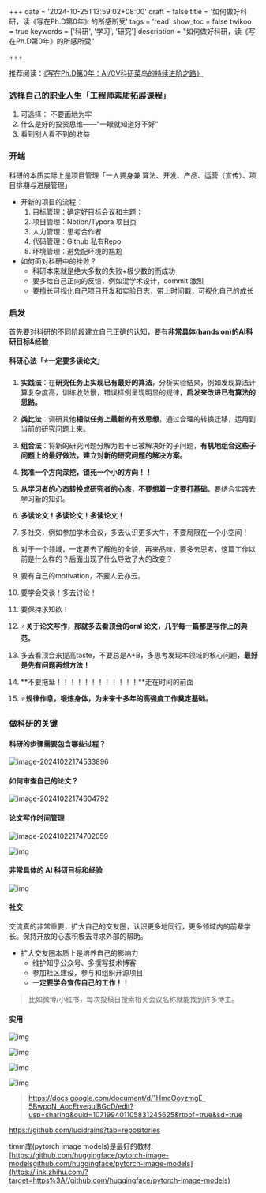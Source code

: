 +++
date = '2024-10-25T13:59:02+08:00'
draft = false
title = '如何做好科研，读《写在Ph.D第0年》的所感所受'
tags = 'read'
show_toc = false
twikoo = true
keywords = ['科研', '学习', '研究']
description = "如何做好科研，读《写在Ph.D第0年》的所感所受"

+++

推荐阅读：[《写在Ph.D第0年：AI/CV科研菜鸟的持续进阶之路》](https://zhuanlan.zhihu.com/p/960781637)

### 选择自己的职业人生「工程师素质拓展课程」

1. 可选择： 不要画地为牢
2. 什么是好的投资思维——“一眼就知道好不好”
3. 看到别人看不到的收益



### 开端

科研的本质实际上是项目管理「一人要身兼 算法、开发、产品、运营（宣传）、项目排期与进展管理」

- 开新的项目的流程：
  1. 目标管理：确定好目标会议和主题；
  2. 项目管理：Notion/Typora 项目页
  3. 人力管理：思考合作者
  4. 代码管理：Github 私有Repo
  5. 环境管理：避免配环境的尴尬
- 如何面对科研中的挫败？
  - 科研本来就是绝大多数的失败+极少数的而成功
  - 要多给自己正向的反馈，例如混学术设计，commit 激烈
  - 要擅长可视化自己项目开发和实验日志，带上时间戳，可视化自己的成长

### 启发

首先要对科研的不同阶段建立自己正确的认知，要有**非常具体(hands on)的AI科研目标&经验**

#### 科研心法「⭐️一定要多读论文」

1. **实践法**：在**研究任务上实现已有最好的算法**，分析实验结果，例如发现算法计算复杂度高，训练收敛慢，错误样例呈现明显的规律，**启发来改进已有算法的思路。**
2. **类比法**：调研其他**相似任务上最新的有效思想**，通过合理的转换迁移，运用到当前的研究问题上来。
3. **组合法**：将新的研究问题分解为若干已被解决好的子问题，**有机地组合这些子问题上的最好做法，建立对新的研究问题的解决方案。**

4. **找准一个方向深挖，锁死一个小的方向！！**
5. **从学习者的心态转换成研究者的心态，不要想着一定要打基础**，要结合实践去学习新的知识。
6. **多读论文！多读论文！多读论文！**
7. 多社交，例如参加学术会议，多去认识更多大牛，不要局限在一个小空间！
8. 对于一个领域，一定要去了解他的全貌，再来品味，要多去思考，这篇工作以前是什么样的？后面出现了什么导致了大的改变？
9. 要有自己的motivation，不要人云亦云。
10. 要学会交谈！多去讨论！
11. 要保持求知欲！
12. ⭐️**关于论文写作，那就多去看顶会的oral 论文，几乎每一篇都是写作上的典范。**
13. 多去看顶会来提高taste，不要总是A+B，多思考发现本领域的核心问题，**最好是先有问题再想方法！**
14. **不要拖延！！！！！！！！！！！！**走在时间的前面
15. ⭐️**规律作息，锻炼身体，为未来十多年的高强度工作奠定基础。**

### 做科研的关键

#### 科研的步骤需要包含哪些过程？

![image-20241022174533896](https://pve.digikamc.cn:8343/i/2024/11/25/mh5r5k-0.png)

#### 如何审查自己的论文？

![image-20241022174604792](https://pve.digikamc.cn:8343/i/2024/11/25/mh5oq6-0.png)

#### 论文写作时间管理

![image-20241022174702059](https://pve.digikamc.cn:8343/i/2024/11/25/mh5obk-0.png)

![img](https://pve.digikamc.cn:8343/i/2024/11/25/mh5oav-0.jpg)

#### 非常具体的 AI 科研目标和经验

![img](https://pve.digikamc.cn:8343/i/2024/11/25/mh5o50-0.jpg)

#### 社交

交流真的非常重要，扩大自己的交友圈，认识更多地同行，更多领域内的前辈学长。保持开放的心态积极去寻求外部的帮助。

- 扩大交友圈本质上是培养自己的影响力
  - 维护知乎公众号、多撰写技术博客
  - 参加社区建设，参与和组织开源项目
  - **一定要学会宣传自己的工作！！**

> 比如微博/小红书，每次投稿日搜索相关会议名称就能找到许多博主。

#### 实用

![img](https://pve.digikamc.cn:8343/i/2024/11/25/mh5qwi-0.webp)

![img](https://pve.digikamc.cn:8343/i/2024/11/25/mh5m3l-0.webp)

![img](https://pve.digikamc.cn:8343/i/2024/11/25/mh5o5s-0.webp)

![img](https://pve.digikamc.cn:8343/i/2024/11/25/mh5no5-0.webp)

> https://docs.google.com/document/d/1HmcOoyzmgE-5BwpqN_AocEtvepulBGcD/edit?usp=sharing&ouid=107199401105831245625&rtpof=true&sd=true

https://github.com/lucidrains?tab=repositories

timm库(pytorch image models)是最好的教材:[https://github.com/huggingface/pytorch-image-modelsgithub.com/huggingface/pytorch-image-models](https://link.zhihu.com/?target=https%3A//github.com/huggingface/pytorch-image-models)































